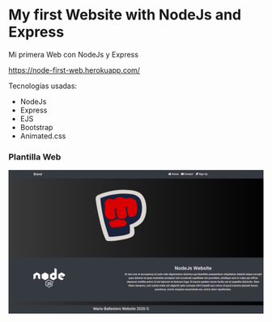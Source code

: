 # My first Website with NodeJs and Express
Mi primera Web con NodeJs y Express

https://node-first-web.herokuapp.com/

Tecnologías usadas:

- NodeJs
- Express
- EJS
- Bootstrap
- Animated.css



### Plantilla Web

![PlantillaWeb](docs/PlantillaWeb.png)

